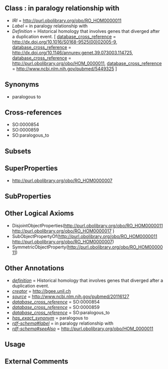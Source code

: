 
## Class : in paralogy relationship with

 * *IRI* = http://purl.obolibrary.org/obo/RO_HOM0000011
 * *Label* = in paralogy relationship with
 * *Definition* = Historical homology that involves genes that diverged after a duplication event. [ [database_cross_reference](../../ef/oboInOwl#hasDbXref.md) = http://dx.doi.org/10.1016/S0168-9525(00)02005-9, [database_cross_reference](../../ef/oboInOwl#hasDbXref.md) = http://dx.doi.org/10.1146/annurev.genet.39.073003.114725, [database_cross_reference](../../ef/oboInOwl#hasDbXref.md) = http://purl.obolibrary.org/obo/HOM_0000011, [database_cross_reference](../../ef/oboInOwl#hasDbXref.md) = http://www.ncbi.nlm.nih.gov/pubmed/5449325 ]

## Synonyms

 * paralogous to

## Cross-references

 * SO:0000854
 * SO:0000859
 * SO:paralogous_to

## Subsets


## SuperProperties

 * <http://purl.obolibrary.org/obo/RO_HOM0000007>

## SubProperties


## Other Logical Axioms

 * DisjointObjectProperties(<http://purl.obolibrary.org/obo/RO_HOM0000011> <http://purl.obolibrary.org/obo/RO_HOM0000017> )
 * SubObjectPropertyOf(<http://purl.obolibrary.org/obo/RO_HOM0000011> <http://purl.obolibrary.org/obo/RO_HOM0000007>)
 * SymmetricObjectProperty(<http://purl.obolibrary.org/obo/RO_HOM0000011>)

## Other Annotations

 * *[definition](../../IAO/15/IAO_0000115.md)* = Historical homology that involves genes that diverged after a duplication event.
 * *[creator](../../or/creator.md)* = http://bgee.unil.ch
 * *[source](../../ce/source.md)* = http://www.ncbi.nlm.nih.gov/pubmed/20116127
 * *[database_cross_reference](../../ef/oboInOwl#hasDbXref.md)* = SO:0000854
 * *[database_cross_reference](../../ef/oboInOwl#hasDbXref.md)* = SO:0000859
 * *[database_cross_reference](../../ef/oboInOwl#hasDbXref.md)* = SO:paralogous_to
 * *[has_exact_synonym](../../ym/oboInOwl#hasExactSynonym.md)* = paralogous to
 * *[rdf-schema#label](../../el/rdf-schema#label.md)* = in paralogy relationship with
 * *[rdf-schema#seeAlso](../../so/rdf-schema#seeAlso.md)* = http://purl.obolibrary.org/obo/HOM_0000011

## Usage


## External Comments

